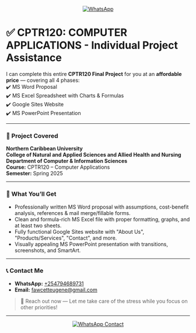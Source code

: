 <p align="center">
  <a href="https://wa.me/254794689731" target="_blank">
    <img src="https://img.icons8.com/color/48/000000/whatsapp--v1.png" alt="WhatsApp"/>
  </a>
</p>

# ✅ CPTR120: COMPUTER APPLICATIONS - Individual Project Assistance

I can complete this entire **CPTR120 Final Project** for you at an **affordable price** — covering all 4 phases:  
✔️ MS Word Proposal  
✔️ MS Excel Spreadsheet with Charts & Formulas  
✔️ Google Sites Website  
✔️ MS PowerPoint Presentation

---

### 📌 Project Covered

**Northern Caribbean University**  
**College of Natural and Applied Sciences and Allied Health and Nursing**  
**Department of Computer & Information Sciences**  
**Course:** CPTR120 – Computer Applications  
**Semester:** Spring 2025

---

### 💼 What You’ll Get
- Professionally written MS Word proposal with assumptions, cost-benefit analysis, references & mail merge/fillable forms.
- Clean and formula-rich MS Excel file with proper formatting, graphs, and at least two sheets.
- Fully functional Google Sites website with "About Us", "Products/Services", "Contact", and more.
- Visually appealing MS PowerPoint presentation with transitions, screenshots, and SmartArt.

---

### 📞 Contact Me
- **WhatsApp:** [+254794689731](https://wa.me/254794689731)
- **Email:** fawcetteugene@gmail.com

> 💬 Reach out now — Let me take care of the stress while you focus on other priorities!

---

<p align="center">
  <a href="https://wa.me/254794689731" target="_blank">
    <img src="https://img.icons8.com/color/48/000000/whatsapp--v1.png" alt="WhatsApp Contact"/>
  </a>
</p>
